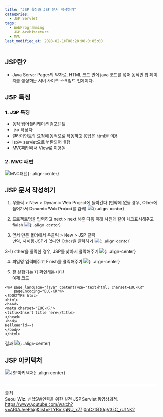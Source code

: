 ```yaml
---
title: "JSP 특징과 JSP 문서 작성하기"
categories:
  - JSP Servlet
tags:
  - WebProgramming
  - JSP Architecture
  - MVC
last_modified_at: 2020-02-10T08:20:00-0:05:00
---
```


## JSP란?

- Java Server Pages의 약자로, HTML 코드 안에 java 코드를 넣어 동적인 웹 페이지를 생성하는 서버 사이드 스크립트 언어이다.<br/>

## JSP 특징

### 1. JSP 특징

- 동적 웹어플리케이션 컴포넌트
- .jsp 확장자
- 클라이언트의 요청에 동적으로 작동하고 응답은 html을 이용
- jsp는 servlet으로 변환되어 실행
- MVC패턴에서 View로 이용됨<br/>

### 2. MVC 패턴

![MVC패턴](https://kimmy100b.github.io/assets/images/JSP/03-01.jpg "MVC패턴"){: .align-center}
<br/>

## JSP 문서 작성하기

1. 우클릭 > New > Dynamic Web Project에 들어간다.(만약에 없을 경우, Other에 들어가서 Dynamic Web Project를 검색)
   ![](https://kimmy100b.github.io/assets/images/JSP/03-02.jpg){: .align-center}<br/>

2. 프로젝트명을 입력하고 next > next 해준 다음 아래 사진과 같이 체크표시해주고 finish
   ![](https://kimmy100b.github.io/assets/images/JSP/03-03.jpg){: .align-center}<br/>

3. 앞서 만든 폴더에서 우클릭 > New > JSP 클릭<br/>
   만약, 저처럼 JSP가 없다면 Other을 클릭하기
   ![](https://kimmy100b.github.io/assets/images/JSP/03-04.jpg){: .align-center}<br/>

3-1) other을 클릭한 경우, JSP를 찾아서 클릭해주기
![](https://kimmy100b.github.io/assets/images/JSP/03-05.jpg){: .align-center}<br/>

4. 파일명 입력해주고 Finish를 클릭해주기
   ![](https://kimmy100b.github.io/assets/images/JSP/03-06.jpg){: .align-center}<br/>

5. 잘 실행되는 지 확인해봅시다!<br/>
   예제 코드

```
<%@ page language="java" contentType="text/html; charset=EUC-KR"
    pageEncoding="EUC-KR"%>
<!DOCTYPE html>
<html>
<head>
<meta charset="EUC-KR">
<title>Insert title here</title>
</head>
<body>
HelloWorld~~!
</body>
</html>
```

결과
![](https://kimmy100b.github.io/assets/images/JSP/03-07.jpg){: .align-center}
<br/>

## JSP 아키텍처

![JSP아키텍처](https://kimmy100b.github.io/assets/images/JSP/03-08.jpg "JSP아키텍처"){: .align-center}
<br/><br/>

---

출처<br/>
Seoul Wiz, 신입SW인력을 위한 실전 JSP Servlet 동영상과정, https://www.youtube.com/watch?v=APJAJeePl4g&list=PLYBmkgNU_x7Zj0nCzt5D0qV33C_rU1NK2<br/>
